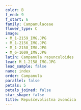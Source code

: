 ```yaml
---
color: B
f_end: 9
f_start: 6
family: Campanulaceae
flower_type: C
image:
- M_1-2159_IMG.JPG
- M_1-2156_IMG.JPG
- M_1-2158_IMG.JPG
- M_6-1609_IMG.JPG
latin: Campanula rapunculoides
lead: M_1-2158_IMG.JPG
lead_sample: false
name: index
order: Campanula
parallel: false
petals: 5
petals_joined: false
star_shape: false
title: Repuščevolistna zvončica
---
```


